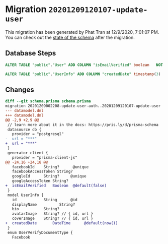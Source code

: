 # Migration `20201209120107-update-user`

This migration has been generated by Phat Tran at 12/9/2020, 7:01:07 PM.
You can check out the [state of the schema](./schema.prisma) after the migration.

## Database Steps

```sql
ALTER TABLE "public"."User" ADD COLUMN "isEmailVerified" boolean   NOT NULL DEFAULT false

ALTER TABLE "public"."UserInfo" ADD COLUMN "createdDate" timestamp(3)   NOT NULL DEFAULT CURRENT_TIMESTAMP
```

## Changes

```diff
diff --git schema.prisma schema.prisma
migration 20201209002208-update-user-auth..20201209120107-update-user
--- datamodel.dml
+++ datamodel.dml
@@ -2,9 +2,9 @@
 // learn more about it in the docs: https://pris.ly/d/prisma-schema
 datasource db {
   provider = "postgresql"
-  url = "***"
+  url = "***"
 }
 generator client {
   provider = "prisma-client-js"
@@ -24,16 +24,18 @@
   facebookId    String?      @unique
   facebookAccessToken String?
   googleId      String?     @unique
   googleAccessToken String?
+  isEmailVerified   Boolean  @default(false)
 }
 model UserInfo {
   id            String      @id
   displayName          String?
   bio           String?
   avatarImage   String? // { id, url }
   coverImage    String? // { id, url }
+  createdDate       DateTime      @default(now())
 }
 enum UserVerifyDocumentType {
   Facebook
```


